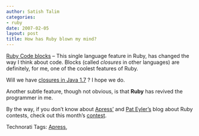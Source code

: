 ```yaml
---
author: Satish Talim
categories:
- ruby
date: 2007-02-05
layout: post
title: How has Ruby blown my mind?
---
```


[Ruby Code
blocks](http://sitekreator.com/satishtalim/blocks_and_procs.html) – This
single language feature in Ruby, has changed the way I think about code.
Blocks (called *closures* in other languages) are definitely, for me,
one of the coolest features of Ruby.

Will we have [closures in Java
1.7](http://www.oreillynet.com/onjava/blog/2006/08/will_we_have_closures_in_java.html)
? I hope we do.

Another subtle feature, though not obvious, is that **Ruby** has revived
the programmer in me.

By the way, if you don’t know about [Apress’](http://www.apress.com/)
and [Pat Eyler’s](http://on-ruby.blogspot.com/) blog about Ruby
contests, check out this month’s
[contest](http://on-ruby.blogspot.com/2007/01/blogging-contest-february-challenge.html).

Technorati Tags: [Apress](http://technorati.com/tag/Apress),
